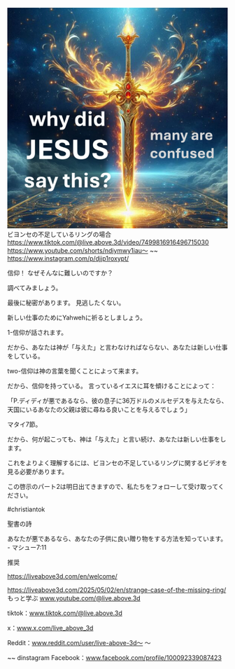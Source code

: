 ![Video cover image](../cover.jpg)
ビヨンセの不足しているリングの場合
https://www.tiktok.com/@live.above.3d/video/7499816916496715030
https://www.youtube.com/shorts/ndiymwy1iau〜
~~ https://www.instagram.com/p/djjp1roxypt/

信仰！ なぜそんなに難しいのですか？

調べてみましょう。

最後に秘密があります。 見逃したくない。

新しい仕事のためにYahwehに祈るとしましょう。

1-信仰が話されます。

だから、あなたは神が「与えた」と言わなければならない、あなたは新しい仕事をしている。

two-信仰は神の言葉を聞くことによって来ます。

だから、信仰を持っている。 言っているイエスに耳を傾けることによって：

「P.ディディが悪であるなら、彼の息子に36万ドルのメルセデスを与えたなら、天国にいるあなたの父親は彼に尋ねる良いことを与えるでしょう」

マタイ7節。

だから、何が起こっても、神は「与えた」と言い続け、あなたは新しい仕事をします。

これをよりよく理解するには、ビヨンセの不足しているリングに関するビデオを見る必要があります。

この啓示のパート2は明日出てきますので、私たちをフォローして受け取ってください。

#christiantok


聖書の詩


あなたが悪であるなら、あなたの子供に良い贈り物をする方法を知っています。 - マシュー7:11

推奨


https://liveabove3d.com/en/welcome/

https://liveabove3d.com/2025/05/02/en/strange-case-of-the-missing-ring/
もっと学ぶ www.youtube.com/@live.above.3d


tiktok：www.tiktok.com/@live.above.3d

x：www.x.com/live_above_3d

Reddit：www.reddit.com/user/live-above-3d〜 〜

~~ dinstagram Facebook：www.facebook.com/profile/100092339087423



